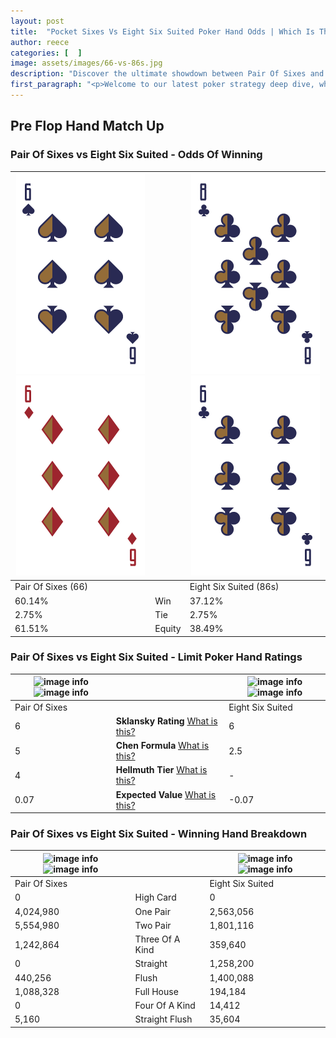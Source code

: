 ```yaml
---
layout: post
title:  "Pocket Sixes Vs Eight Six Suited Poker Hand Odds | Which Is The Better Hand In Poker? A Complete Guide"
author: reece
categories: [  ]
image: assets/images/66-vs-86s.jpg
description: "Discover the ultimate showdown between Pair Of Sixes and Eight Six Suited in poker! Uncover the odds, strategies, and scenarios where one hand triumphs over the other. Get ready to up your poker game with this thrilling analysis."
first_paragraph: "<p>Welcome to our latest poker strategy deep dive, where we're pitting two distinct hands against each other in a high-stakes showdown: Pair Of Sixes vs Eight Six Suited.</p><p>In the dynamic world of poker, every decision counts, and knowing which hand holds the upper hand is key to your success at the table.</p><p>In this article, we'll dissect these two hands, explore the scenarios where one dominates the other, and equip you with the knowledge to make strategic choices that can tip the odds in your favor.</p><p>Get ready to unravel the intriguing dynamics of these poker hands and elevate your game to new heights.</p>"
---
```




[comment]: # (sp0)

## Pre Flop Hand Match Up

<div class="table hand-ratings" markdown="1"> 



### Pair Of Sixes vs Eight Six Suited - Odds Of Winning


    
| ![image info](assets/images/hand1/6.png) ![image info](assets/images/hand1/6o.png) |  | ![image info](assets/images/hand2/8.png) ![image info](assets/images/hand2/6.png) |
| -------- | -------- | -------- |
| Pair Of Sixes (66) |  | Eight Six Suited (86s) |
| 60.14% | Win | 37.12% |
| 2.75% | Tie | 2.75% |
| 61.51% | Equity | 38.49% |




[comment]: # (sp1)



### Pair Of Sixes vs Eight Six Suited - Limit Poker Hand Ratings


    
| ![image info](https://www.riverpairs.com/assets/images/hand1/6.png) ![image info](https://www.riverpairs.com/assets/images/hand1/6o.png) |  | ![image info](https://www.riverpairs.com/assets/images/hand2/8.png) ![image info](https://www.riverpairs.com/assets/images/hand2/6.png) |
| -------- | -------- | -------- |
| Pair Of Sixes |  | Eight Six Suited |
| 6 | **Sklansky Rating** [What is this?](/sklansky-rating-explained) | 6 |
| 5 | **Chen Formula** [What is this?](/chen-formula-explained) | 2.5 |
| 4 | **Hellmuth Tier** [What is this?](/Hellmuth-tier-explained) | - |
| 0.07 | **Expected Value** [What is this?](/expected-value-explained) | -0.07 |




[comment]: # (sp2)



### Pair Of Sixes vs Eight Six Suited - Winning Hand Breakdown


    
| ![image info](https://www.riverpairs.com/assets/images/hand1/6.png) ![image info](https://www.riverpairs.com/assets/images/hand1/6o.png) |  | ![image info](https://www.riverpairs.com/assets/images/hand2/8.png) ![image info](https://www.riverpairs.com/assets/images/hand2/6.png) |
| -------- | -------- | -------- |
| Pair Of Sixes |  | Eight Six Suited |
| 0 | High Card | 0 |
| 4,024,980 | One Pair | 2,563,056 |
| 5,554,980 | Two Pair | 1,801,116 |
| 1,242,864 | Three Of A Kind | 359,640 |
| 0 | Straight | 1,258,200 |
| 440,256 | Flush | 1,400,088 |
| 1,088,328 | Full House | 194,184 |
| 0 | Four Of A Kind | 14,412 |
| 5,160 | Straight Flush | 35,604 |




[comment]: # (sp3)



</div>

[comment]: # (sp4)



[comment]: # (sp5)

